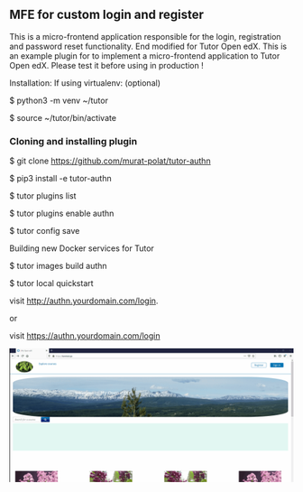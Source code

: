 ## MFE for custom login and register 
This is a micro-frontend application responsible for the login, registration and password reset functionality. End modified for Tutor Open edX. This is an example plugin for to implement a micro-frontend application to Tutor Open edX.  Please test it before using in production !



Installation:
If using virtualenv: (optional)

$ python3 -m venv ~/tutor

$ source ~/tutor/bin/activate

### Cloning and installing plugin

$ git clone https://github.com/murat-polat/tutor-authn 

$ pip3 install -e tutor-authn

$ tutor plugins list

$ tutor plugins enable authn

$ tutor config save

Building new Docker services for Tutor

$ tutor images build authn

$ tutor local quickstart

visit http://authn.yourdomain.com/login.

or

visit https://authn.yourdomain.com/login


![](/src/authn2.gif)